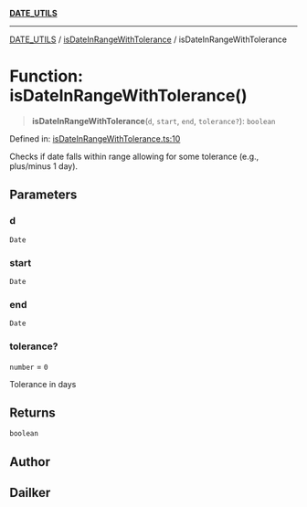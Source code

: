 [**DATE_UTILS**](../../README.md)

***

[DATE_UTILS](../../README.md) / [isDateInRangeWithTolerance](../README.md) / isDateInRangeWithTolerance

# Function: isDateInRangeWithTolerance()

> **isDateInRangeWithTolerance**(`d`, `start`, `end`, `tolerance?`): `boolean`

Defined in: [isDateInRangeWithTolerance.ts:10](https://github.com/dailker/everyutil/blob/9b590f3b464c4883aa51a0e840c616072d918dc8/src/date/isDateInRangeWithTolerance.ts#L10)

Checks if date falls within range allowing for some tolerance (e.g., plus/minus 1 day).

## Parameters

### d

`Date`

### start

`Date`

### end

`Date`

### tolerance?

`number` = `0`

Tolerance in days

## Returns

`boolean`

## Author

## Dailker
